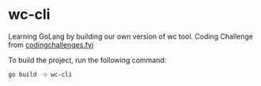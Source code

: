 # wc-cli


Learning GoLang by building our own version of wc tool.
Coding Challenge from [codingchallenges.fyi](https://codingchallenges.fyi/challenges/challenge-wc)

To build the project, run the following command:
```bash
go build -o wc-cli
```